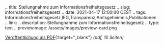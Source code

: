 .. title: Stellungnahme zum Informationsfreiheitsgesetz
.. slug: informationsfreiheitsgesetz
.. date: 2021-04-17 12:00:00 CEST
.. tags: Informationsfreiheitsgesetz,IFG,Transparenz,Amtsgeheimnis,Publikationen
.. link:
.. description: Stellungnahme zum Informationsfreiheitsgesetz
.. type: text
.. previewimage: /assets/images/preview-card.png


[Veröffentlichung als PDF](link:///files/publications/20210417_IFG.pdf){:target="_blank"} *(pdf, 10 Seiten)*

